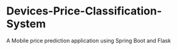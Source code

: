 # Devices-Price-Classification-System
A Mobile price prediction application using Spring Boot and Flask
